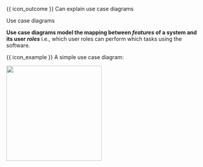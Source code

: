 <span id="prereqs"></span>

<span id="outcomes">{{ icon_outcome }} Can explain use case diagrams</span>

<span id="title">Use case diagrams</span>

<div id="body">

**Use case diagrams model the mapping between _features_ of a system and its user _roles_** i.e., which user roles can perform which tasks using the software.

<box>

{{ icon_example }} A simple use case diagram:

<img src="{{baseUrl}}/specifyingRequirements/useCases/introduction/images/ticketMachine.png" height="250" />

</box>

</div>

<div id="extras">
</div>
